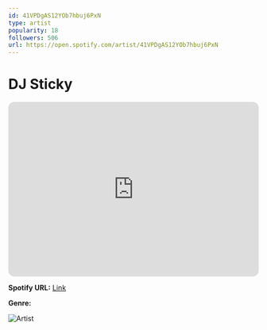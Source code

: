 ```yaml
---
id: 41VPDgAS12YOb7hbuj6PxN
type: artist
popularity: 18
followers: 506
url: https://open.spotify.com/artist/41VPDgAS12YOb7hbuj6PxN
---
```

# DJ Sticky

<iframe style="border-radius:12px" src="https://open.spotify.com/embed/artist/41VPDgAS12YOb7hbuj6PxN" width="100%" height="352" frameBorder="0" allowfullscreen="" allow="autoplay; clipboard-write; encrypted-media; fullscreen; picture-in-picture" loading="lazy"></iframe>

**Spotify URL:** [Link](https://open.spotify.com/artist/41VPDgAS12YOb7hbuj6PxN)

**Genre:** 

![Artist](https://i.scdn.co/image/ab6761610000e5eb81c7c1c6b8f7351001b514ba)
